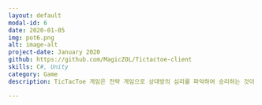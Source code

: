 ```yaml
---
layout: default
modal-id: 6
date: 2020-01-05
img: pot6.png
alt: image-alt
project-date: January 2020
github: https://github.com/MagicZOL/Tictactoe-client
skills: C#, Unity 
category: Game
description: TicTacToe 게임은 전략 게임으로 상대방의 심리를 파악하여 승리하는 것이 목표입니다. TicTacToe 게임을 통해 상대방을 파악하는 기술을 익히고 승리를 쟁취해 보세요!

---
```

